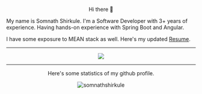 <p align="center">Hi there 👋

My name is Somnath Shirkule. I'm a Software Developer with 3+ years of experience. Having hands-on experience with Spring Boot and Angular.

I have some exposure to MEAN stack as well. Here's my updated <a href="https://drive.google.com/file/d/1rYbiiL3sREGHgQZgbFVQTCu9qcCDO29a/view?usp=sharing">Resume</a>.
</p>
<hr>
<p align="center"><a href="https://github.com/somnathshirkule">
    <img src="https://komarev.com/ghpvc/?username=somnathshirkule&style=for-the-badge">
</a></p>
<hr>
<p align="center"> Here's some statistics of my github profile.</p>

<p align="center"> <img src="https://github-readme-stats.vercel.app/api?username=somnathshirkule&show_icons=true&theme=great-gatsby" alt="somnathshirkule" />
